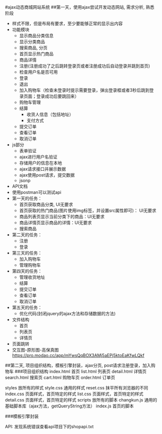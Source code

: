 #ajax动态商城网站系统
##第一天，使用ajax尝试开发动态网站, 需求分析, 熟悉阶段
- 样式不限，但是布局有要求，至少要能够正常的显示出内容
- 功能模块
  - 显示商品分类信息
  - 显示分类商品
  - 搜索商品, 分页
  - 首页显示热门商品
  - 商品详情
  - 注册(注册成功了之后跳转登录页或者注册成功后自动登录并跳到首页)
  - 检查用户名是否可用
  - 登录
  - 退出
  - 加入购物车（检查未登录时提示需要登录，弹出登录框或者3秒后跳到登录页面；登录成功后要跳回来）
  - 购物车管理
  - 结算
    - 收货人信息（包括地址）
    - 支付方式
  - 提交订单
  - 查看订单
  - 取消订单
- js部分
  - 表单验证
  - ajax进行用户名验证
  - 存储用户的信息在本地
  - ajax请求接口并展示数据
  - ajax使用post请求，提交数据
  - jsonp
- API文档
- 使用postman可以测试api
- 第一天的任务：
  - 首页获取商品分类, UI无要求
  - 首页获取的热门商品(图片使用img标签，并设置src属性即可)： UI无要求
  - 商品列表页显示当前分类下的商品：UI无要求
  - 商品详情页显示商品的详情：UI无要求
  - 搜索商品
- 第二天的任务：
  - 注册
  - 登录
- 第三天的任务：
  - 加入购物车
  - 管理购物车
- 第四天的任务：
  - 管理收货地址
  - 结算
  - 提交订单
  - 查看订单
  - 取消订单
- 第五天的任务：
  - 优化代码(封闭jquery的ajax方法和存储数据的方法)
- 文件结构
  - 首页
  - 列表页
  - 详情页
- 页面跳转
- 交互图-原形图-高保真图 https://pro.modao.cc/app/mYwsQqBOX3AMj5aEPj5ktoEaKfwLQkf


##第二天, 项目组织结构，模板引擎封装，ajax分页, post请求注册登录，加入购物车
###项目组织结构
index.html 首页
list.html 列表页
detail.html 详情页
search.html 搜索页
cart.html 购物车页
order.html 订单页

styles 放所有的样式
  style.css 通用的样式
  reset.css 抹平所有浏览器的不同
  index.css 页面样式，首页特定的样式
  list.css 页面样式，首页特定的样式
  detail.css 页面样式，首页特定的样式
scripts 放所有的脚本
  changkun.js 通用的基础脚本库（ajax方法，getQueryString方法）
  index.js 首页的脚本

###模板引擎封装

API: 发现系统错误查看api项目下的shopapi.txt
